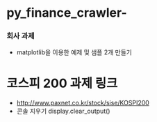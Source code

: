 # py_finance_crawler-

### 회사 과제 
- matplotlib을 이용한 예제 및 샘플 2개 만들기


# 코스피 200 과제 링크 
- http://www.paxnet.co.kr/stock/sise/KOSPI200
- 콘솔 지우기     display.clear_output()
